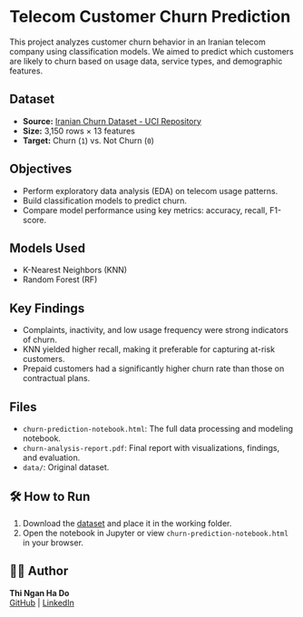 # Telecom Customer Churn Prediction

This project analyzes customer churn behavior in an Iranian telecom company using classification models. We aimed to predict which customers are likely to churn based on usage data, service types, and demographic features.

## Dataset
- **Source:** [Iranian Churn Dataset - UCI Repository](https://archive.ics.uci.edu/dataset/563/iranian+churn+dataset)
- **Size:** 3,150 rows × 13 features
- **Target:** Churn (`1`) vs. Not Churn (`0`)

## Objectives
- Perform exploratory data analysis (EDA) on telecom usage patterns.
- Build classification models to predict churn.
- Compare model performance using key metrics: accuracy, recall, F1-score.

## Models Used
- K-Nearest Neighbors (KNN)
- Random Forest (RF)

## Key Findings
- Complaints, inactivity, and low usage frequency were strong indicators of churn.
- KNN yielded higher recall, making it preferable for capturing at-risk customers.
- Prepaid customers had a significantly higher churn rate than those on contractual plans.

## Files
- `churn-prediction-notebook.html`: The full data processing and modeling notebook.
- `churn-analysis-report.pdf`: Final report with visualizations, findings, and evaluation.
- `data/`: Original dataset.

## 🛠 How to Run
1. Download the [dataset](https://archive.ics.uci.edu/dataset/563/iranian+churn+dataset) and place it in the working folder.
2. Open the notebook in Jupyter or view `churn-prediction-notebook.html` in your browser.

## 👩‍💻 Author
**Thi Ngan Ha Do**  
[GitHub](https://github.com/thinganhado) | [LinkedIn](#)  
